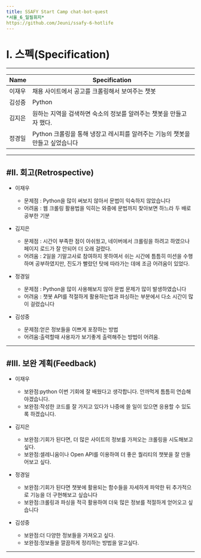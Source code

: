 ```yaml
---
title: SSAFY Start Camp chat-bot-quest
*서울_6_일필휘지*
https://github.com/Jeuni/ssafy-6-hotlife
---
```


# I. 스펙(Specification)
--------------------------

|Name|Specification|
|------|-----------|
|이재우|채용 사이트에서 공고를 크롤링해서 보여주는 챗봇 |
|김성중|Python|
|김지은|원하는 지역을 검색하면 숙소의 정보를 알려주는 챗봇을 만들고자 했다.|
|정경일|Python 크롤링을 통해 냉장고 레시피를 알려주는 기능의 챗봇을 만들고 싶었습니다|

--------------------------

#II. 회고(Retrospective)
--------------------------

+ 이재우
  + 문제점 : Python을 많이 써보지 않아서 문법이 익숙하지 않았습니다
  + 어려움 : 웹 크롤링 활용법을 익히는 와중에 문법까지 찾아보면 하느라 두 배로 공부한 기분

+ 김지은
  + 문제점 : 시간이 부족한 점이 아쉬웠고, 네이버에서 크롤링을 하려고 하였으나 페이지 로드가 잘 안되어 더 오래 걸렸다.
  + 어려움 : 2일을 기말고사로 참여하지 못하여서 쉬는 시간에 틈틈히 미션을 수행하며 공부하였지만, 진도가 빨랐던 탓에 따라가는 데에 조금 어려움이 있었다.

+ 정경일
  + 문제점 : Python을 많이 사용해보지 않아 문법 문제가 많이 발생하였습니다
  + 어려움 : 챗봇 API를 적절하게 활용하는법과 파싱하는 부분에서 다소 시간이 많이 걸렸습니다
 
+ 김성중
  + 문제점:얻은 정보들을 이쁘게 포장하는 방법
  + 어려움:출력할때 사용자가 보기좋게 출력해주는 방법이 어려움.

 
--------------------------

#III. 보완 계획(Feedback)
--------------------------

+ 이재우
  + 보완점:python 이번 기회에 잘 배웠다고 생각합니다. 안까먹게 틈틈히 연습해야겠습니다.
  + 보완점:작성한 코드를 잘 가지고 있다가 나중에 쓸 일이 있으면 응용할 수 있도록 하겠습니다.

+ 김지은
  + 보완점:기회가 된다면, 더 많은 사이트의 정보를 가져오는 크롤링을 시도해보고 싶다.
  + 보완점:셀레니움이나 Open API를 이용하여 더 좋은 퀄리티의 챗봇을 잘 만들어보고 싶다.

+ 정경일
  + 보완점:기회가 된다면 챗봇에 활용되는 함수들을 자세하게 파악한 뒤 추가적으로 기능을 더 구현해보고 싶습니다
  + 보완점:크롤링과 파싱을 적극 활용하여 더욱 많은 정보를 적절하게 얻어오고 싶습니다 
 
+ 김성중
  + 보완점:더 다양한 정보들을 가져오고 싶다.
  + 보완점:정보들을 깔끔하게 정리하는 방법을 알고싶다.

 
--------------------------

